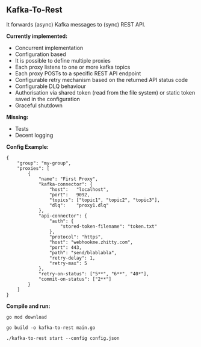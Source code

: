 Kafka-To-Rest
---


It forwards (async) Kafka messages to (sync) REST API.


**Currently implemented:**
- Concurrent implementation
- Configuration based
- It is possible to define multiple proxies
- Each proxy listens to one or more kafka topics
- Each proxy POSTs to a specific REST API endpoint
- Configurable retry mechanism based on the returned API status code
- Configurable DLQ behaviour
- Authorisation via shared token (read from the file system) or static token saved in the configuration
- Graceful shutdown


**Missing:**
- Tests
- Decent logging

**Config Example:**

```
{
    "group": "my-group",
    "proxies": [
        {
            "name": "First Proxy",
            "kafka-connector": {
                "host":   "localhost",
                "port":   9092,
                "topics": ["topic1", "topic2", "topic3"],
                "dlq":    "proxy1.dlq"
            },
            "api-connector": {
                "auth": {
                    "stored-token-filename": "token.txt"
                },
                "protocol": "https",
                "host": "webhookme.zhitty.com",
                "port": 443,
                "path": "send/blablabla",
                "retry-delay": 1,
                "retry-max": 5
            },
            "retry-on-status": ["5**", "6**", "40*"],
            "commit-on-status": ["2**"]
        }
    ]
}
```

**Compile and run:**

```
go mod download

go build -o kafka-to-rest main.go

./kafka-to-rest start --config config.json
```